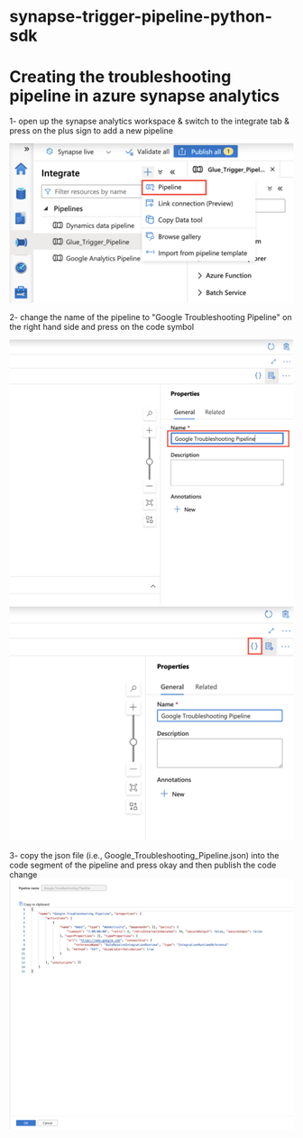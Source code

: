 # synapse-trigger-pipeline-python-sdk



# Creating the troubleshooting pipeline in azure synapse analytics

1- open up the synapse analytics workspace & switch to the integrate tab & press on the plus sign to add a new pipeline

![1](/screenshots/1.png)

2- change the name of the pipeline to "Google Troubleshooting Pipeline" on the right hand side and press on the code symbol

![2](/screenshots/2.png)
![3](/screenshots/3.png)


3- copy the json file (i.e., Google_Troubleshooting_Pipeline.json) into the code segment of the pipeline and press okay and then publish the code change
![4](/screenshots/4.png)

